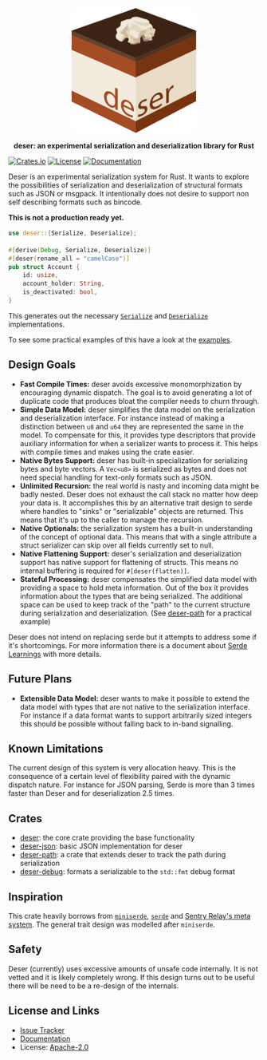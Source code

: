 <div align="center">
 <img src="https://raw.githubusercontent.com/mitsuhiko/deser/main/artwork/logo.svg" width="250" height="250">
 <p><strong>deser: an experimental serialization and deserialization library for Rust</strong></p>
</div>

[![Crates.io](https://img.shields.io/crates/d/deser.svg)](https://crates.io/crates/deser)
[![License](https://img.shields.io/github/license/mitsuhiko/deser)](https://github.com/mitsuhiko/deser/blob/main/LICENSE)
[![Documentation](https://docs.rs/deser/badge.svg)](https://docs.rs/deser)

Deser is an experimental serialization system for Rust.  It wants to explore the
possibilities of serialization and deserialization of structural formats such as
JSON or msgpack.  It intentionally does not desire to support non self
describing formats such as bincode.

**This is not a production ready yet.**

```rust
use deser::{Serialize, Deserialize};

#[derive(Debug, Serialize, Deserialize)]
#[deser(rename_all = "camelCase")]
pub struct Account {
    id: usize,
    account_holder: String,
    is_deactivated: bool,
}
```

This generates out the necessary
[`Serialize`](https://docs.rs/deser/latest/deser/ser/trait.Serialize.html) and
[`Deserialize`](https://docs.rs/deser/latest/deser/de/trait.Deserialize.html)
implementations.

To see some practical examples of this have a look at the
[examples](https://github.com/mitsuhiko/deser/tree/main/examples).

## Design Goals

* **Fast Compile Times:** deser avoids excessive monomorphization by encouraging
  dynamic dispatch.  The goal is to avoid generating a lot of duplicate code that
  produces bloat the compiler needs to churn through.
* **Simple Data Model:** deser simplifies the data model on the serialization
  and deserialization interface.  For instance instead of making a distinction
  between `u8` and `u64` they are represented the same in the model.  To compensate
  for this, it provides type descriptors that provide auxiliary information for
  when a serializer wants to process it.  This helps with compile times and makes
  using the crate easier.
* **Native Bytes Support:** deser has built-in specialization for serializing
  bytes and byte vectors.  A `Vec<u8>` is serialized as bytes and does not need
  special handling for text-only formats such as JSON.
* **Unlimited Recursion:** the real world is nasty and incoming data might be
  badly nested.  Deser does not exhaust the call stack no matter how deep your
  data is.  It accomplishes this by an alternative trait design to serde where
  handles to "sinks" or "serializable" objects are returned.  This means that
  it's up to the caller to manage the recursion.
* **Native Optionals:** the serialization system has a built-in understanding of
  the concept of optional data.  This means that with a single attribute a struct
  serializer can skip over all fields currently set to null.
* **Native Flattening Support:** deser's serialization and deserialization support
  has native support for flattening of structs.  This means no internal buffering
  is required for `#[deser(flatten)]`.
* **Stateful Processing:** deser compensates the simplified data model with providing
  a space to hold meta information.  Out of the box it provides information
  about the types that are being serialized.  The additional space can be used
  to keep track of the "path" to the current structure during serialization and
  deserialization.  (See [deser-path](https://docs.rs/deser-path/) for a
  practical example)

Deser does not intend on replacing serde but it attempts to address some if it's
shortcomings.  For more information there is a document about [Serde
Learnings](https://github.com/mitsuhiko/deser/blob/main/SERDE.md) with
more details.

## Future Plans

* **Extensible Data Model:** deser wants to make it possible to extend the data
  model with types that are not native to the serialization interface.  For
  instance if a data format wants to support arbitrarily sized integers this
  should be possible without falling back to in-band
  signalling.

## Known Limitations

The current design of this system is very allocation heavy.  This is the consequence
of a certain level of flexibility paired with the dynamic dispatch nature.  For instance
for JSON parsing, Serde is more than 3 times faster than Deser and for deserialization
2.5 times.

## Crates

* [deser](https://github.com/mitsuhiko/deser/tree/main/deser): the core crate
  providing the base functionality
* [deser-json](https://github.com/mitsuhiko/deser/tree/main/deser-json): basic
  JSON implementation for deser
* [deser-path](https://github.com/mitsuhiko/deser/tree/main/deser-path): a crate
  that extends deser to track the path during serialization
* [deser-debug](https://github.com/mitsuhiko/deser/tree/main/deser-debug): formats
  a serializable to the `std::fmt` debug format

## Inspiration

This crate heavily borrows from
[`miniserde`](https://github.com/dtolnay/miniserde),
[`serde`](https://serde.rs/) and [Sentry Relay's meta
system](https://github.com/getsentry/relay).  The general trait design was
modelled after `miniserde`.

## Safety

Deser (currently) uses excessive amounts of unsafe code internally.  It is not vetted and
it is likely completely wrong.  If this design turns out to be useful there will be need
to be a re-design of the internals.

## License and Links

- [Issue Tracker](https://github.com/mitsuhiko/deser/issues)
- [Documentation](https://docs.rs/deser)
- License: [Apache-2.0](https://github.com/mitsuhiko/deser/blob/master/LICENSE)


